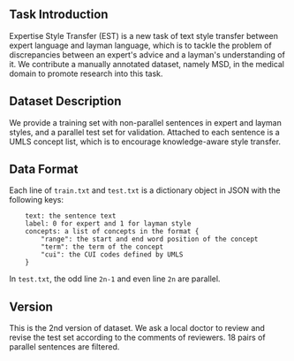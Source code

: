## Task Introduction
Expertise Style Transfer (EST) is a new task of text style transfer between expert language and layman language, which is to tackle the problem of discrepancies between an expert's advice and a layman's understanding of it. We contribute a manually annotated dataset, namely MSD, in the medical domain to promote research into this task.

## Dataset Description
We provide a training set with non-parallel sentences in expert and layman styles, and a parallel test set for validation. Attached to each sentence is a UMLS concept list, which is to encourage knowledge-aware style transfer.

## Data Format
Each line of `train.txt` and `test.txt` is a dictionary object in JSON with the following keys:
```
    text: the sentence text
    label: 0 for expert and 1 for layman style
    concepts: a list of concepts in the format {
        "range": the start and end word position of the concept
        "term": the term of the concept
        "cui": the CUI codes defined by UMLS
    }
```
In `test.txt`, the odd line `2n-1` and even line `2n` are parallel.

## Version
This is the 2nd version of dataset.
We ask a local doctor to review and revise the test set according to the comments of reviewers. 18 pairs of parallel sentences are filtered.